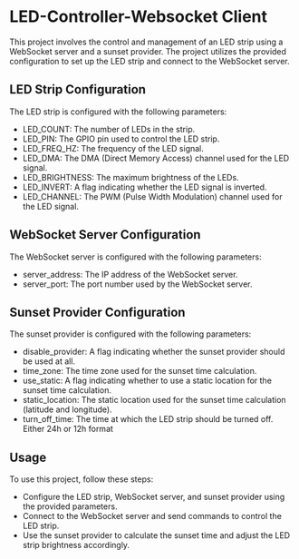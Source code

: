 # LED-Controller-Websocket Client
This project involves the control and management of an LED strip using a WebSocket server and a sunset provider. The project utilizes the provided configuration to set up the LED strip and connect to the WebSocket server.

## LED Strip Configuration
The LED strip is configured with the following parameters:

* LED_COUNT: The number of LEDs in the strip.
* LED_PIN: The GPIO pin used to control the LED strip.
* LED_FREQ_HZ: The frequency of the LED signal.
* LED_DMA: The DMA (Direct Memory Access) channel used for the LED signal.
* LED_BRIGHTNESS: The maximum brightness of the LEDs.
* LED_INVERT: A flag indicating whether the LED signal is inverted.
* LED_CHANNEL: The PWM (Pulse Width Modulation) channel used for the LED signal.

## WebSocket Server Configuration
The WebSocket server is configured with the following parameters:

* server_address: The IP address of the WebSocket server.
* server_port: The port number used by the WebSocket server.

## Sunset Provider Configuration
The sunset provider is configured with the following parameters:

* disable_provider: A flag indicating whether the sunset provider should be used at all.
* time_zone: The time zone used for the sunset time calculation.
* use_static: A flag indicating whether to use a static location for the sunset time calculation.
* static_location: The static location used for the sunset time calculation (latitude and longitude).
* turn_off_time: The time at which the LED strip should be turned off. Either 24h or 12h format

## Usage
To use this project, follow these steps:

* Configure the LED strip, WebSocket server, and sunset provider using the provided parameters.
* Connect to the WebSocket server and send commands to control the LED strip.
* Use the sunset provider to calculate the sunset time and adjust the LED strip brightness accordingly.